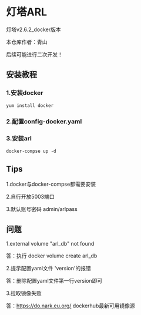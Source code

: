 # 灯塔ARL
灯塔v2.6.2_docker版本

本仓库作者：青山

后续可能进行二次开发！

## 安装教程

### 1.安装docker

```shell
yum install docker
```

### 2.配置config-docker.yaml


### 3.安装arl

```shell
docker-compse up -d
```

## Tips

1.docker与docker-compse都需要安装

2.自行开放5003端口

3.默认账号密码 admin/arlpass

## 问题
1.external volume "arl_db" not found

答：执行 docker volume create arl_db

2.提示配置yaml文件 'version'的报错

答：删除配置yaml文件第一行version即可

3.拉取镜像失败

答：https://do.nark.eu.org/ dockerhub最新可用镜像源

